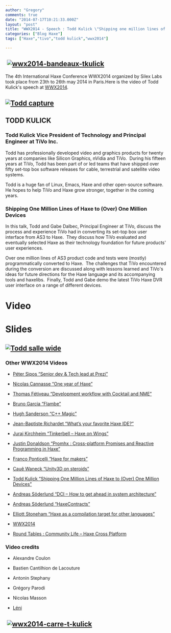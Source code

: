 ```yaml
---
author: "Gregory"
comments: true
date: "2014-07-17T10:21:33.000Z"
layout: "post"
title: "WWX2014 - Speech : Todd Kulick \"Shipping one million lines of Haxe to one million devices\""
categories: ["Blog Haxe"]
tags: ["Haxe","tivo","todd kulick","wwx2014"]

---
```

##  [![wwx2014-bandeaux-tkulick](https://www.silexlabs.org/wp-content/uploads/2014/07/wwx2014-bandeaux-tkulick.png)](https://www.silexlabs.org/wp-content/uploads/2014/07/wwx2014-bandeaux-tkulick.png)




The 4th International Haxe Conference WWX2014 organized by Silex Labs took place from 23th to 26th may 2014 in Paris.Here is the video of Todd Kulick's speech at [WWX2014](http://wwx.silexlabs.org/2014/).





## [![Todd capture](https://www.silexlabs.org/wp-content/uploads/2014/07/Todd-capture-300x208.jpg)](https://www.silexlabs.org/wp-content/uploads/2014/07/Todd-capture.jpg)




## TODD KULICK




### **Todd Kulick Vice President of Technology and Principal Engineer at TiVo Inc.**


Todd has professionally developed video and graphics products for twenty years at companies like Silicon Graphics, nVidia and TiVo.  During his fifteen years at TiVo, Todd has been part of or led teams that have shipped over fifty set-top box software releases for cable, terrestrial and satellite video systems.

Todd is a huge fan of Linux, Emacs, Haxe and other open-source software. He hopes to help TiVo and Haxe grow stronger, together in the coming years.


### **Shipping One Million Lines of Haxe to (Over) One Million Devices**


In this talk, Todd and Gabe Dalbec, Principal Engineer at TiVo, discuss the process and experience TiVo had in converting its set-top box user interface from AS3 to Haxe.  They discuss how TiVo evaluated and eventually selected Haxe as their technology foundation for future products' user experiences.

Over one million lines of AS3 product code and tests were (mostly) programmatically converted to Haxe.  The challenges that TiVo encountered during the conversion are discussed along with lessons learned and TiVo's ideas for future directions for the Haxe language and its accompanying tools and haxelibs.  Finally, Todd and Gabe demo the latest TiVo Haxe DVR user interface on a range of different devices.





# Video





# Slides











## [![Todd salle wide](https://www.silexlabs.org/wp-content/uploads/2014/07/Todd-salle-wide.jpg)](https://www.silexlabs.org/wp-content/uploads/2014/07/Todd-salle-wide.jpg)




### Other WWX2014 Videos






  * [Péter Sipos “Senior dev & Tech lead at Prezi”](https://www.silexlabs.org/?p=202977)


  * [Nicolas Cannasse “One year of Haxe”](https://www.silexlabs.org/?p=202725)


  * [Thomas Fétiveau “Development workflow with Cocktail and NME”](https://www.silexlabs.org/?p=202751)


  * [Bruno Garcia “Flambe”](https://www.silexlabs.org/?p=202765)


  * [Hugh Sanderson “C++ Magic”](https://www.silexlabs.org/?p=202807)


  * [Jean-Baptiste Richardet “What’s your favorite Haxe IDE?”](https://www.silexlabs.org/?p=202957)


  * [Juraj Kirchheim “Tinkerbell – Haxe on Wings”](https://www.silexlabs.org/?p=202939)


  * [Justin Donaldson “Promhx : Cross-platform Promises and Reactive Programming in Haxe”](https://www.silexlabs.org/?p=202971)


  * [Franco Ponticelli “Haxe for makers”](https://www.silexlabs.org/?p=202990)


  * [Cauê Waneck “Unity3D on steroids”](https://www.silexlabs.org/?p=203012)


  * [Todd Kulick “Shipping One Million Lines of Haxe to (Over) One Million Devices”](https://www.silexlabs.org/?p=203004)


  * [Andreas Söderlund “DCI – How to get ahead in system architecture”](https://www.silexlabs.org/?p=203019)


  * [Andreas Söderlund “HaxeContracts”](https://www.silexlabs.org/?p=203019)


  * [Elliott Stoneham “Haxe as a compilation target for other languages”](https://www.silexlabs.org/?p=202984)


  * [WWX2014](https://www.youtube.com/watch?v=XBMJYpxoP70)


  * [Round Tables : Community Life – Haxe Cross Platform](https://www.silexlabs.org/wwx-2014-round-tables-community-life-haxe-cross-platform/)










### Video credits






  * Alexandre Coulon


  * Bastien Cantilhion de Lacouture


  * Antonin Stephany


  * Grégory Parodi


  * Nicolas Masson


  * [Léni](http://www.leni.fr/)




##  [![wwx2014-carre-t-kulick](https://www.silexlabs.org/wp-content/uploads/2014/07/wwx2014-carre-t-kulick-300x300.png)](https://www.silexlabs.org/wp-content/uploads/2014/07/wwx2014-carre-t-kulick.png)





